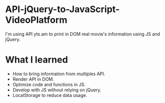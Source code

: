 # API-jQuery-to-JavaScript-VideoPlatform
I'm using API yts.am to print in DOM real movie's information using JS and jQuery. 

# What I learned
- How to bring information from multiples API.
- Render API in DOM.
- Optimize code and functions in JS.
- Develop with JS without relying on jQuery.
- LocalStorage to reduce data usage.
